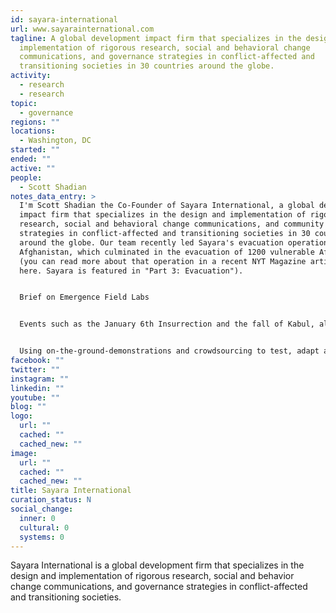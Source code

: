 ```yaml
---
id: sayara-international
url: www.sayarainternational.com
tagline: A global development impact firm that specializes in the design and
  implementation of rigorous research, social and behavioral change
  communications, and governance strategies in conflict-affected and
  transitioning societies in 30 countries around the globe.
activity:
  - research
  - research
topic:
  - governance
regions: ""
locations:
  - Washington, DC
started: ""
ended: ""
active: ""
people:
  - Scott Shadian
notes_data_entry: >
  I'm Scott Shadian the Co-Founder of Sayara International, a global development
  impact firm that specializes in the design and implementation of rigorous
  research, social and behavioral change communications, and community based
  strategies in conflict-affected and transitioning societies in 30 countries
  around the globe. Our team recently led Sayara's evacuation operation in
  Afghanistan, which culminated in the evacuation of 1200 vulnerable Afghans
  (you can read more about that operation in a recent NYT Magazine article,
  here. Sayara is featured in "Part 3: Evacuation").


  Brief on Emergence Field Labs


  Events such as the January 6th Insurrection and the fall of Kabul, along with rising gun-violence and hyperpolarization in the US point to structural and systemic failures of institutions to overcome siloed-thinking, lagging impact, inability to scale programming and understand failure within the constraints of government and philanthropic programming to affect positive social change. In response, Sayara is developing a new global research laboratory, Emergence Field Labs (B-Corp), which will break-down silos of traditional research and incorporate emergent social behavioral theories-of-change through on-going relationships with academia (i.e. Oxfords 'Social Cohesion model' & Yale's 'BioSocial Network Model'), while employing complexity science  (i.e Columbia's 'Dynamic Systems Theory'), as opposed to relying solely on quantitative modeling.


  Using on-the-ground-demonstrations and crowdsourcing to test, adapt and validate emergent social change models, Emergence will become the first organization dedicated to scientifically demonstrating and validating novel metrics in support of social impact, leading to the creation of foundational indexes and analytics: e.g. social cohesion, stability, resilience, polarization, climate resilience and peacebuilding. By becoming a key bridge between government/philanthropy academia and civil society, Emergence will discover and apply novel research frameworks and intervention models to the world's most urgent issues, seeking causal and scalable solutions, as opposed to symptomatic treatments of social problems, such: gun violence reduction, hyper-polarization, income inequality (UBI), and gender-based violence. Ultimately, this continuous stream of data will support the development of a machine learning algorithm, Mycelium, which will be built upon the novel learning frameworks validated in the field by Emergence's global research network, producing critical data and indexes for government, philanthropy and impact investment objectives. 
facebook: ""
twitter: ""
instagram: ""
linkedin: ""
youtube: ""
blog: ""
logo:
  url: ""
  cached: ""
  cached_new: ""
image:
  url: ""
  cached: ""
  cached_new: ""
title: Sayara International
curation_status: N
social_change:
  inner: 0
  cultural: 0
  systems: 0
---
```


Sayara International is a global development firm that specializes in the design and implementation of rigorous research, social and behavior change communications, and governance strategies in conflict-affected and transitioning societies.
